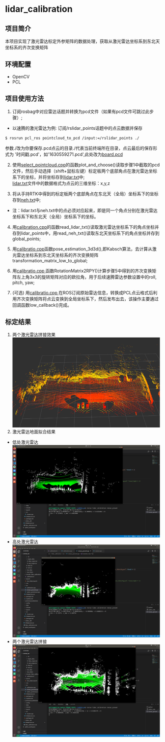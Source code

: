 # lidar_calibration

## 项目简介
本项目实现了激光雷达标定外参矩阵的数据处理，获取从激光雷达坐标系到东北天坐标系的齐次变换矩阵

## 环境配置
* OpenCV
* PCL

## 项目使用方法
1. 订阅rosbag中对应雷达话题并转换为pcd文件（如果有pcd文件可跳过此步骤）;<br>
* 以速腾的激光雷达为例: 订阅/rslidar_points话题中的点云数据并保存

``` bash
$ rosrun pcl_ros pointcloud_to_pcd /input:=/rslidar_points ./
```
参数./改为你要保存.pcd点云的目录./代表当前终端所在目录，点云最后的保存形式为 '时间戳.pcd'，如'1630559271.pcd',此处改为[board.pcd](data/board.pcd)<br>

2. 使用[select_pointcloud.cpp](src/select_pointcloud.cpp)的函数plot_and_choose()读取步骤1中截取的pcd文件，然后手动选择（shift+鼠标左键）标定板两个底部角点在激光雷达坐标系下的坐标，并将坐标存到[lidar.txt](data/lidar.txt)中;<br>
[lidar.txt](data/lidar.txt)文件中的数据格式为点云的三维坐标：x,y,z<br>

3. 将从手持RTK中得到的标定板两个底部角点在东北天（全局）坐标系下的坐标存到[neh.txt](data/neh.txt)中;
* 注：lidar.txt与neh.txt中的点必须对应起来，即是同一个角点分别在激光雷达坐标系下和东北天（全局）坐标系下的坐标。

4. 用[calibration.cpp](src/calibration.cpp)的函数read_lidar_txt()读取激光雷达坐标系下的角点坐标并存到lidar_points中，用read_neh_txt()读取东北天坐标系下的角点坐标并存到global_points;

5. 用[calibratio.cpp](src/calibration.cpp)函数pose_estimation_3d3d(),即Kabsch算法，去计算从激光雷达坐标系到东北天坐标系的齐次变换矩阵transformation_matrix_low_to_global;

6. 用[calibratio.cpp ](src/calibration.cpp)函数RotationMatrix2RPY()计算步骤5中得到的齐次变换矩阵左上角3x3的旋转矩阵对应的欧拉角，用于后续速腾雷达参数设置中的roll, pitch, yaw;

7. (可选) 用[calibratio.cpp ](src/calibration.cpp)在ROS订阅原始雷达信息，转换成PCL点云格式后利用齐次变换矩阵将点云变换到全局坐标系下，然后发布出去，该操作主要通过回调函数low_callback()完成。

## 标定结果
1. 两个激光雷达拼接效果
![](image/merge.png)
2. 激光雷达地面拟合结果
* 低处激光雷达
![](image/low_lidar_ransac.png)
* 高处激光雷达
![](image/high_lidar_ransac.png)
* 两个激光雷达拼接
![](image/two_lidars_ransac.png)